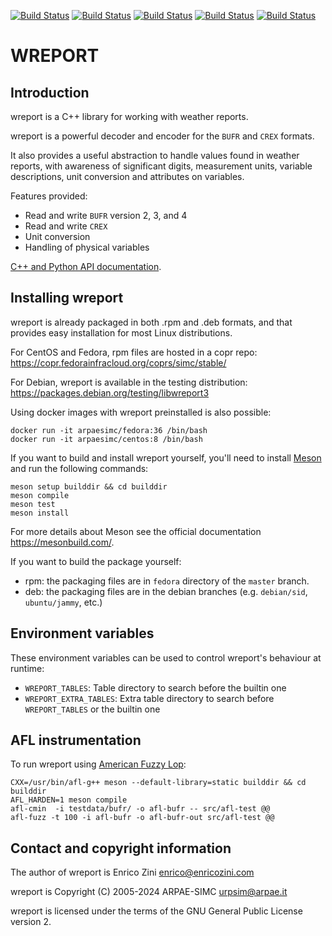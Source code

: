 [![Build Status](https://simc.arpae.it/moncic-ci/wreport/rocky8.png)](https://simc.arpae.it/moncic-ci/wreport/)
[![Build Status](https://simc.arpae.it/moncic-ci/wreport/rocky9.png)](https://simc.arpae.it/moncic-ci/wreport/)
[![Build Status](https://simc.arpae.it/moncic-ci/wreport/fedora38.png)](https://simc.arpae.it/moncic-ci/wreport/)
[![Build Status](https://simc.arpae.it/moncic-ci/wreport/fedora40.png)](https://simc.arpae.it/moncic-ci/wreport/)
[![Build Status](https://copr.fedorainfracloud.org/coprs/simc/stable/package/wreport/status_image/last_build.png)](https://copr.fedorainfracloud.org/coprs/simc/stable/package/wreport/)

# WREPORT


## Introduction

wreport is a C++ library for working with weather reports.

wreport is a powerful decoder and encoder for the `BUFR` and `CREX` formats.

It also provides a useful abstraction to handle values found in weather
reports, with awareness of significant digits, measurement units, variable
descriptions, unit conversion and attributes on variables.

Features provided:

- Read and write `BUFR` version 2, 3, and 4
- Read and write `CREX`
- Unit conversion
- Handling of physical variables

[C++ and Python API documentation](https://arpa-simc.github.io/wreport/).

## Installing wreport

wreport is already packaged in both .rpm and .deb formats, and that provides
easy installation for most Linux distributions.

For CentOS and Fedora, rpm files are hosted in a copr repo:
https://copr.fedorainfracloud.org/coprs/simc/stable/

For Debian, wreport is available in the testing distribution:
https://packages.debian.org/testing/libwreport3

Using docker images with wreport preinstalled is also possible:

```
docker run -it arpaesimc/fedora:36 /bin/bash
docker run -it arpaesimc/centos:8 /bin/bash
```

If you want to build and install wreport yourself, you'll need to install
[Meson](https://mesonbuild.com/) and run the following commands:

```
meson setup builddir && cd builddir
meson compile
meson test
meson install
```

For more details about Meson see the official documentation https://mesonbuild.com/.

If you want to build the package yourself:
- rpm: the packaging files are in `fedora` directory of the `master` branch.
- deb: the packaging files are in the debian branches (e.g. `debian/sid`, `ubuntu/jammy`, etc.)

## Environment variables


These environment variables can be used to control wreport's behaviour at runtime:

* `WREPORT_TABLES`: Table directory to search before the builtin one
* `WREPORT_EXTRA_TABLES`: Extra table directory to search before
  `WREPORT_TABLES` or the builtin one


## AFL instrumentation

To run wreport using [American Fuzzy Lop](http://lcamtuf.coredump.cx/afl/):

    CXX=/usr/bin/afl-g++ meson --default-library=static builddir && cd builddir
    AFL_HARDEN=1 meson compile
    afl-cmin  -i testdata/bufr/ -o afl-bufr -- src/afl-test @@
    afl-fuzz -t 100 -i afl-bufr -o afl-bufr-out src/afl-test @@

## Contact and copyright information

The author of wreport is Enrico Zini <enrico@enricozini.com>

wreport is Copyright (C) 2005-2024 ARPAE-SIMC <urpsim@arpae.it>

wreport is licensed under the terms of the GNU General Public License version
2.
